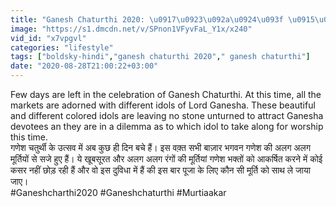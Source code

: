 ```yaml
---
title: "Ganesh Chaturthi 2020: \u0917\u0923\u092a\u0924\u093f \u0915\u0940 \u092e\u0942\u0930\u094d\u0924\u093f \u0932\u0947\u0924\u0947 \u0938\u092e\u092f \u0907\u0928 \u092c\u093e\u0924\u094b\u0902 \u0915\u093e \u0930\u0916\u0947\u0902 \u0916\u093e\u0938 \u0927\u094d\u092f\u093e\u0928 Boldsky"
image: "https://s1.dmcdn.net/v/SPnon1VFyvFaL_Y1x/x240"
vid_id: "x7vpgvl"
categories: "lifestyle"
tags: ["boldsky-hindi","ganesh chaturthi 2020"," ganesh chaturthi"]
date: "2020-08-28T21:00:22+03:00"
---
```

Few days are left in the celebration of Ganesh Chaturthi. At this time, all the markets are adorned with different idols of Lord Ganesha. These beautiful and different colored idols are leaving no stone unturned to attract Ganesha devotees an they are in a dilemma as to which idol to take along for worship this time.  <br>गणेश चतुर्थी के उत्सव में अब कुछ ही दिन बचे हैं। इस वक़्त सभी बाज़ार भगवन गणेश की अलग अलग मूर्तियों से सजे हुए हैं। ये खूबसूरत और अलग अलग रंगों की मूर्तियां गणेश भक्तों को आकर्षित करने में कोई कसर नहीं छोड़ रही हैं और वो इस दुविधा में हैं की इस बार पूजा के लिए कौन सी मूर्ति को साथ ले जाया जाए।  <br>#Ganeshcharthi2020 #Ganeshchaturthi #Murtiaakar
